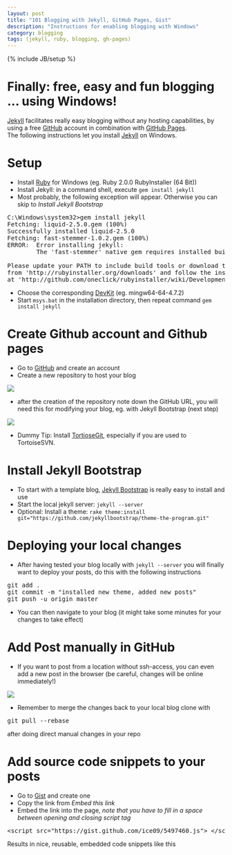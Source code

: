 ```yaml
---
layout: post
title: "101 Blogging with Jekyll, GitHub Pages, Gist"
description: "Instructions for enabling blogging with Windows"
category: blogging
tags: (jekyll, ruby, blogging, gh-pages)
---
```

{% include JB/setup %}

# Finally: free, easy and fun blogging ... using Windows!

[Jekyll](http://jekyllrb.com/) facilitates really easy blogging without any hosting capabilities, by using a free [GitHub](http://www.gihub.com) account in combination with [GitHub Pages](http://pages.github.com/).<br/>
The following instructions let you install [Jekyll](http://jekyllrb.com/) on Windows.

# Setup

* Install [Ruby](http://www.ruby-lang.org/de/downloads/) for Windows (eg. Ruby 2.0.0 RubyInstaller \(64 Bit\))
* Install Jekyll: in a command shell, execute `gem install jekyll`
* Most probably, the following exception will appear. Otherwise you can skip to *Install Jekyll Bootstrap*

<pre>
C:\Windows\system32>gem install jekyll
Fetching: liquid-2.5.0.gem (100%)
Successfully installed liquid-2.5.0
Fetching: fast-stemmer-1.0.2.gem (100%)
ERROR:  Error installing jekyll:
        The 'fast-stemmer' native gem requires installed build tools.

Please update your PATH to include build tools or download the DevKit
from 'http://rubyinstaller.org/downloads' and follow the instructions
at 'http://github.com/oneclick/rubyinstaller/wiki/Development-Kit'
</pre>

* Choose the corresponding [DevKit](http://rubyinstaller.org/downloads) (eg. mingw64-64-4.7.2)
* Start `msys.bat` in the installation directory, then repeat command `gem install jekyll`

# Create Github account and Github pages

* Go to [GitHub](http://www.github.com) and create an account
* Create a new repository to host your blog

<img src="/assets/2013-04-28-101-blogging-with-jekyll-github-pages-gist/img/blog1_createRepo.jpg" />

* after the creation of the repository note down the GitHub URL, you will need this for modifying your blog, eg. with Jekyll Bootstrap (next step)

<img src="/assets/2013-04-28-101-blogging-with-jekyll-github-pages-gist/img/blog2_copyUrl.jpg" />

* Dummy Tip: Install [TortioseGit](https://code.google.com/p/tortoisegit/wiki/Download), especially if you are used to TortoiseSVN.

# Install Jekyll Bootstrap

* To start with a template blog, [Jekyll Bootstrap](http://jekyllbootstrap.com/) is really easy to install and use
* Start the local jekyll server: `jekyll --server`
* Optional: Install a theme: `rake theme:install git="https://github.com/jekyllbootstrap/theme-the-program.git"`

# Deploying your local changes

* After having tested your blog locally with `jekyll --server` you will finally want to deploy your posts, do this with the following instructions

<pre>
git add .
git commit -m "installed new theme, added new posts"
git push -u origin master
</pre>

* You can then navigate to your blog (it might take some minutes for your changes to take effect)

# Add Post manually in GitHub

* If you want to post from a location without ssh-access, you can even add a new post in the browser (be careful, changes will be online immediately!)

<img src="/assets/2013-04-28-101-blogging-with-jekyll-github-pages-gist/img/blog3_createManually.jpg" />

* Remember to merge the changes back to your local blog clone with

<pre>
git pull --rebase
</pre>

after doing direct manual changes in your repo

# Add source code snippets to your posts

* Go to [Gist](https://gist.github.com/) and create one
* Copy the link from *Embed this link*
* Embed the link into the page, *note that you have to fill in a space between opening and closing script tag*

<pre>
&lt;script src="https://gist.github.com/ice09/5497460.js"&gt; &lt;/script&gt;
</pre>

Results in nice, reusable, embedded code snippets like this

<script src="https://gist.github.com/ice09/5497460.js" type="text/javascript"> </script>

<script src="https://gist.github.com/2603939.js?file=gist%2Bexample.m"> </script>
